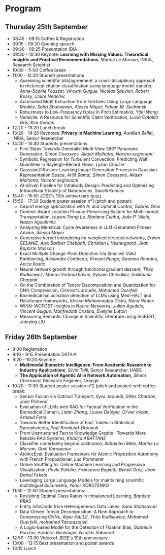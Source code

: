 # Program

## Thursday 25th September
* 08:45 - 09:15 Coffee & Registration
* 09:15 - 09:20 Opening speech
* 09:20 - 09:25 Presentation IDIA
* 09:30 - 10:30 Keynote: **Learning with Missing Values: Theoretical Insights and Practical Recommendations**, *Marine Le Morvan*, INRIA, Research Scientist 
* 10:30 - 11:00 Coffee break
* 11:00 - 12:20 Student presentations
    * Assessing scientific (dis)agreement: a cross-disciplinary approach to rhetorical citation classification using language model transfer, *Anne-Sophie Foussat, Vincent Guigue, Nicolas Sauvion, Robert Bossy, Claire Nédellec*
    * Automated Motif Extraction from Folktales Using Large Language Models, *Saba Shahsavari, Alessa Mayer, Fabian M. Suchanek*
    * Robustness to Low-Frequency Noise in Pitch Estimation, *Yifei Wang*
    * Veriscite: A Resource for Scientific Claim Verification, *Lucía Catalán Gris, Kim Gerdes*
* 12:20 - 13:20 Lunch break
* 13:20 - 14:20 Keynotes: **Privacy in Machine Learning**, *Aurélien Bellet*, INRIA, Senior Researcher
* 14:20 - 15:40 Students presentations:
    * First Steps Towards Generalist Multi-View 360° Panorama Generation, *Simon Coessens, Akash Malhotra, Nacera seghouani* 
    * Symbolic Regression for Turbulent Convection: Predicting Wall Quantities in Rayleigh–Bénard Flows, *Lylian Challier*
    * GaussianDiffusion: Learning Image Generation Process in Gaussian Representation Space, *Arijit Samal, Simon Coessens, Akash Malhotra, Nacera seghouani*
    * AI-driven Pipeline for Intrabody Design: Predicting and Optimizing Intracellular Stability of Nanobodies, *Savelii Komlev*
* 15:40 - 15:50 JDSE's 10th anniversary quizz
* 15:50 - 17:30 Student poster session n°1 (pitch and poster):
    * Airport energy optimization with AI and Optimal Control, *Gabriel Gros*
    * Context-Aware Location Privacy-Preserving System for Multi-modal Transportation, *Huyen-Trang Le, Mariana Cunha, João P. Vilela, Nazim Agoulmine*
    * Analyzing Menstrual Cycle Awareness in LLM-Generated Fitness Advice, *Alessa Mayer*
    * Generative kernel embedding for weighted directed networks, *Erwan CELANIE, Alex Barbier Chebbah, Christian L Vestergaard, Jean Baptiste Masson*
    * Exact Multiple Change-Point Detection Via Smallest Valid Partitioning, *Alexandre Combeau, Vincent Runge, Gaetano Romano, Anica Kostic* 
    * Neural network growth through functional gradient descent, *Théo Rudkiewicz, Manon Verbockhaven, Sylvain Chevallier, Guillaume Charpiat*
    * On the Combination of Tensor Decomposition and Quantization for CNN Compression, *Clément Laroudie, Mohamed Ouerfelli*
    * Biomedical hallucination detection of LLMs using Med-HALT and HaloScope frameworks, *Idrissa Mahamoudou Dicko, Nona Naderi*
    * WINN: WOFOST Insights in Neural Networks, *Julian Agudelo, Vincent Guigue, Manfredotti Cristina, Evelyne Lutton*
    * Measuring Semantic Change in Scientific Literature using SciBERT, *Jianying LIU*


## Friday 26th September
* 9:00 Registration
* 9:10 - 9:15 Presentation DATAIA
* 9:20 - 10:20 Keynote:
    * **Multimodal Biometric Intelligence: From Academic Research to Industry Applications**, *Silvia Tulli*, Senior Researcher, HABS
    * **The Application of Agentic AI in Network Automation**, *Sihem Cherrared*, Research Engineer, Orange
* 10:20 - 11:30 Student poster session n°2 (pitch and poster) with coffee break:
    * Sensor Fusion via Optimal Transport, *Ilyes Jaouedi, Gilles Chardon, José Picheral*
    * Evaluation of LLMs with RAG for Factual Verification in the Biomedical Domain, *Lidan Zhang, Louise Deléger, Olivier Inizan, Arnaud Ferré*
    * Towards Better Identification of Fact Tables in Statistical Spreadsheets, *Paul Kronlund-Drouault*
    * From Unstructured Text to Knowledge Graphs : Towards More Reliable RAG Systems, *Khadija ABATTANE*
    * Classifier uncertainty beyond calibration, *Sébastien Melo, Marine Le Morvan, Gaël Varoquaux*
    * AtomicEval: Evaluation Framework for Atomic Proposition Autonomy with French Propositioner, *Luc Pommeret*
    * Online Shuffling for Online Machine Learning and Progressive Visualization, *Pavlo Poliuha, Francesca Bugiotti, Benoît Groz, Jean-Daniel Fekete*
    * Leveraging Large Language Models for maintaining scientific multilingual documents, *Yehor KOROTENKO*
* 11:30 - 12:50 Student presentations:
    * Revisiting Optimal Class Ratios in Imbalanced Learning, *Baptiste PRAS*
    * Entity InfoCards from Heterogeneous Data Lakes, *Saba Shahsavari*
    * Data-Driven Tensor Decomposition: A New Approach to Compressing CNNs, *Alper KALLE, Théo Rudkiewicz, Mohamed Ouerfelli, mohamed Tamaazousti*
    * A Logic-based Model for the Detection of Fixation Bias, *Gabrielle Porcher, Frédéric Boulanger, Nicolas Sabouret*
* 12:50 - 13:00 Video of JDSE's 10th anniversary
* 13:00 - 13:15 Best presentation and poster awards
* 13:15 Lunch
